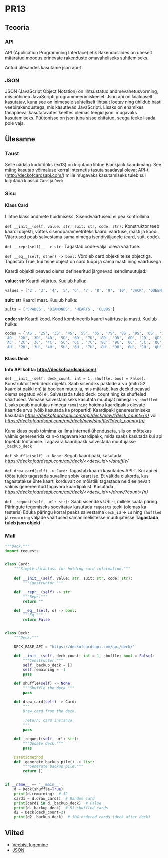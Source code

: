 # PR13

## Teooria

### API

API (Application Programming Interface) ehk Rakendusliides on üheselt määratud moodus
erinevate rakenduste omavaheliseks suhtlemiseks. 

Antud ülesandes kasutame json api-t.

### JSON

JSON (JavaScript Object Notation) on lihtsustatud andmevahetusvorming, mis põhineb JavaScripti programmeerimiskeelel.
Json api on laialdaselt kasutatav, kuna see on inimesele suhteliselt lihtsalt loetav ning ühildub hästi veebirakendustega, mis kasutavad JavaScripti.
Lisaks on enamikes tänapäeval kasutatavates keeltes olemas teegid jsoni mugavaks kasutamiseks.
Püütonisse on json juba sisse ehitatud, seega teeke lisada pole vaja.

## Ülesanne

### Taust

Selle nädala kodutööks (ex13) on kirjutada lihtne Blackjack kaardimäng.
See mäng kasutab võimaluse korral internetis tasuta saadaval olevat API-t (http://deckofcardsapi.com/) 
mille mugavaks kasutamiseks tuleb sul kirjutada klassid `Card` ja `Deck`

### Sisu

#### Klass Card
Lihtne klass andmete hoidmiseks. Sisendväärtuseid ei pea kontrollima.

`def __init__(self, value: str, suit: str, code: str):`
Konstruktor teeb kaardi objekti, võttes sisendparameetriteks kaardi väärtuse, masti ja koodi. 
Väärtused peab salvestama sama nimega isendiväljadele (card, suit, code).

`def __repr(self)__ -> str:`
Tagastab code-väljal oleva väärtuse.

`def __eq__(self, other) -> bool:`
Võrdleb card objekti teise objectiga. Tagastab True, kui teine object on card tüüpi ja sama masti ning väärtusega


Kaardi objektil peavad olema defineeritud järgnevad isendimuutujad:

**value: str**
Kaardi väärtus. Kuulub hulka:

```python
values = ['2', '3', '4', '5', '6', '7', '8', '9', '10', 'JACK', 'QUEEN', 'KING', 'ACE']
```

**suit: str**
Kaardi mast. Kuulub hulka:

```python
suits = ['SPADES', 'DIAMONDS', 'HEARTS', 'CLUBS']
```

**code: str**
Kaardi kood. Kood kombineerib kaardi väärtuse ja masti. Kuulub hulka:
````python
codes = {'AS', '2S', '3S', '4S', '5S', '6S', '7S', '8S', '9S', '0S', 'JS', 'QS', 'KS',
'AD', '2D', '3D', '4D', '5D', '6D', '7D', '8D', '9D', '0D', 'JD', 'QD', 'KD',
'AC', '2C', '3C', '4C', '5C', '6C', '7C', '8C', '9C', '0C', 'JC', 'QC', 'KC',
'AH', '2H', '3H', '4H', '5H', '6H', '7H', '8H', '9H', '0H', 'JH', 'QH', 'KH'}
````

#### Klass Deck

**Info API kohta:  http://deckofcardsapi.com/**

`def __init__(self, deck_count: int = 1, shuffle: bool = False):` Konstruktor teeb deck objekti. Saab sisendiks pakkide
 arvu (mitu 52 kaardist pakki on) ja boolean muutuja, mis määrab, kas deckid peavad olema segatud või ei.
 Salvestada tuleb deck_count ning ka shuffeled väärtused. Viimase salvestamiseks kasutata muutujat nimega
 `is_shuffled` Lisaks peab muutujas nimega `remaining` hoidma kaardipakis olevate kaartide arvu (võib kasutada ka propertid)
 Kaardipaki genereerimiseks kasutada *https://deckofcardsapi.com/api/deck/new/?deck_count={n}* või
  *https://deckofcardsapi.com/api/deck/new/shuffle/?deck_count={n}*
 
 Kuna klass peab toimima ka ilma interneti ühenduseta, siis on mõttekas valmis genereerida ka n-ö tagavara
 kaardipakk, mida saaks kasutada kui api lõpetab töötamise. Tagavara kaardipakk salvestada muutujasse `_backup_deck`
 
 `def shuffle(self) -> None:` Segab kaardipaki, kasutada *https://deckofcardsapi.com/api/deck/<<deck_id>>/shuffle/*
 
 `def draw_card(self) -> Card:` Tagastab kaardi kasutades API-t. Kui api ei tööta tuleb tagastada suvaline sobiv kaart
 ise. Et vältida olukorda, kus tagastatakse ühte kaarti korduvalt on mõistlik tagastada neid eelnevalt 
 valmis genereeritud tagavara kaardipakist. Kasutada *https://deckofcardsapi.com/api/deck/<<deck_id>>/draw/?count={n}*
 
 `def _request(self, url: str):` Saab sisendiks URL-i, millele saata päring.
 Päringute tegemiseks soovitatav kasutada `requests` teeki (olemas ka testeris)
 Eduka päringu korral peaks salvestama `deck_id` -> `id` ning `shuffled` ja `remaining` väljade väärtused 
 samanimelistesse muutujatesse
 **Tagastada tuleb json objekt**

### Mall

```python
"""Deck."""
import requests


class Card:
    """Simple dataclass for holding card information."""

    def __init__(self, value: str, suit: str, code: str):
        """Constructor."""

    def __repr__(self) -> str:
        """Repr."""
        return ""

    def __eq__(self, o) -> bool:
        """Eq."""
        return False


class Deck:
    """Deck."""

    DECK_BASE_API = "https://deckofcardsapi.com/api/deck/"

    def __init__(self, deck_count: int = 1, shuffle: bool = False):
        """Constructor."""
        self._backup_deck = []
        self.remaining = -1
        pass

    def shuffle(self) -> None:
        """Shuffle the deck."""
        pass

    def draw_card(self) -> Card:
        """
        Draw card from the deck.

        :return: card instance.
        """
        pass

    def _request(self, url: str):
        """Update deck."""
        pass

    @staticmethod
    def _generate_backup_pile() -> list:
        """Generate backup pile."""
        return []


if __name__ == '__main__':
    d = Deck(shuffle=True)
    print(d.remaining)  # 52
    card1 = d.draw_card()  # Random card
    print(card1 in d._backup_deck)  # False
    print(d._backup_deck)  # 51 shuffled cards
    d2 = Deck(deck_count=2)
    print(d2._backup_deck)  # 104 ordered cards (deck after deck)

```

## Viited

* [Veebist lugemine](https://ained.ttu.ee/pydoc/http_requests.html)
* [JSON](https://ained.ttu.ee/pydoc/json.html)
